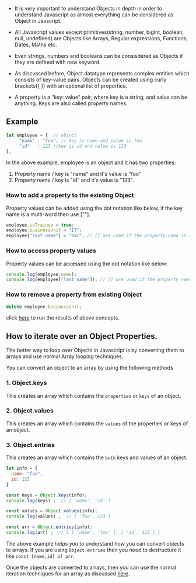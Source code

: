* It is very important to understand Objects in depth in order to understand Javascript as almost everything can be considered as Object in Javscript.

* All Javascript values except primitives(string, number, bigInt, boolean, null, undefined) are Objects like Arrays, Regular expressions, Functions, Dates, Maths etc.

* Even strings, numbers and booleans can be consisdered as Objects if they are defined with new keyword.

* As discussed before, Object datatype represents complex entities which consists of key-value pairs. Objects can be created using curly brackets({ }) with an optional list of properties.

* A property is a “key: value” pair, where key is a string, and value can be anything. Keys are also called property names.

## Example

```javascript
let employee = {  // object 
     "name" : "foo", // key is name and value is foo
     "id"   : 123 //key is id and value is 123
};
```
In the above example, employee is an object and it has two properties:

1. Property name / key is "name" and it's value is "foo"
2. Property name / key is "id" and it's value is "123".


### How to add a property to the existing Object

Property values can be added using the dot notation like below, if the key name is a multi-word then use [""].

```javascript
employee.isTrainee = true;
employee.businessUnit = "IT"; 
employee["last name"] = "bar"; // [] are used if the property name is a multi-word.
```
### How to access property values

Property values can be accessed using the dot notation like below:

```javascript
console.log(employee.name);
console.log(employee["last name"]); // [] are used if the property name is a multi-word.
```

### How to remove a property from existing Object

```javascript
delete employee.businessUnit;
```
click [here](https://onecompiler.com/javascript/3vhrvjmm4) to run the results of above concepts.

## How to iterate over an Object Properties.

The better way to loop over Objects in Javascript is by converting them to arrays and use normal Array looping techniques.

You can convert an object to an array by using the following methods

### 1. Object.keys
   
   This creates an array which contains the `properties` or `keys` of an object.

### 2. Object.values
   
   This creates an array which contains the `values` of the properties or keys of an object.

### 3. Object.entries
   
   This creates an array which contains the `both` keys and values of an object.

```javascript
let info = {
  name: "foo",
  id: 123
}

const keys = Object.keys(info);
console.log(keys) ;  // [ 'name', 'id' ]

const values = Object.values(info);
console.log(values) ;  // [ 'foo', 123 ]

const arr = Object.entries(info);
console.log(arr) ;  // [ [ 'name', 'foo' ], [ 'id', 123 ] ]
```

The above example helps you to understand how you can convert objects to arrays. If you are using `Object.entries` then you need to destructure it like `const [name,id] of arr`.

Once the objects are converted to arrays, then you can use the normal iteration techniques for an array as discussed [here](https://onecompiler.com/posts/3vgf2g9ag/different-ways-of-iterating-over-an-array-in-javascript).